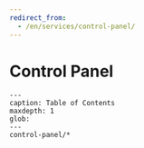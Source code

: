 ```yaml
---
redirect_from:
  - /en/services/control-panel/
---
```


# Control Panel

```{toctree}
---
caption: Table of Contents
maxdepth: 1
glob:
---
control-panel/*
```
